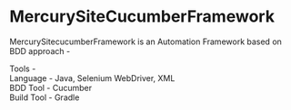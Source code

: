 # MercurySiteCucumberFramework

MercurySitecucumberFramework is an Automation Framework based on BDD approach -

Tools -<br> 
Language - Java, Selenium WebDriver, XML<br>
BDD Tool - Cucumber<br>
Build Tool - Gradle<br>
